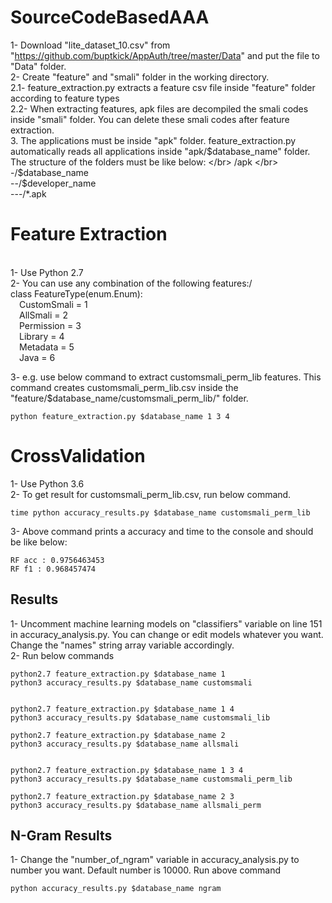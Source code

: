# SourceCodeBasedAAA

1- Download "lite_dataset_10.csv" from "https://github.com/buptkick/AppAuth/tree/master/Data" and put the file to "Data" folder. </br>
2- Create "feature" and "smali" folder in the working directory. </br>
2.1- feature_extraction.py extracts a feature csv file inside "feature" folder according to feature types </br>
2.2- When extracting features, apk files are decompiled the smali codes inside "smali" folder. You can delete these smali codes after feature extraction. </br>
3. The applications must be inside "apk" folder. feature_extraction.py automatically reads all applications inside "apk/$database_name" folder. The structure of the folders must be like below: </br>
    /apk </br>
   -/$database_name </br>
   --/$developer_name </br>
   ---/*.apk </br>

<h1>Feature Extraction</h1> </br>
1- Use Python 2.7 </br>
2- You can use any combination of the following features:/ </br>
class FeatureType(enum.Enum): </br>
&emsp;CustomSmali = 1 </br>
&emsp;AllSmali = 2 </br>
&emsp;Permission = 3 </br>
&emsp;Library = 4 </br>
&emsp;Metadata = 5 </br>
&emsp;Java = 6 </br>
    
3- e.g. use below command to extract customsmali_perm_lib features. This command creates customsmali_perm_lib.csv inside the "feature/$database_name/customsmali_perm_lib/" folder.</br>
```
python feature_extraction.py $database_name 1 3 4
```
 

<h1>CrossValidation</h1>
1- Use Python 3.6</br>
2- To get result for customsmali_perm_lib.csv, run below command.</br>

```
time python accuracy_results.py $database_name customsmali_perm_lib
```

3- Above command prints a accuracy and time to the console and should be like below:</br>

```
RF acc : 0.9756463453
RF f1 : 0.968457474
```






<h2>Results</h2>
1- Uncomment machine learning models on "classifiers" variable on line 151 in accuracy_analysis.py. You can change or edit models whatever you want. Change the "names" string array variable accordingly.</br>
2- Run below commands

```
python2.7 feature_extraction.py $database_name 1
python3 accuracy_results.py $database_name customsmali


python2.7 feature_extraction.py $database_name 1 4
python3 accuracy_results.py $database_name customsmali_lib

python2.7 feature_extraction.py $database_name 2
python3 accuracy_results.py $database_name allsmali


python2.7 feature_extraction.py $database_name 1 3 4
python3 accuracy_results.py $database_name customsmali_perm_lib

python2.7 feature_extraction.py $database_name 2 3
python3 accuracy_results.py $database_name allsmali_perm
```

<h2>N-Gram Results</h2>
1- Change the "number_of_ngram" variable in accuracy_analysis.py to number you want. Default number is 10000. Run above command

```
python accuracy_results.py $database_name ngram
```

